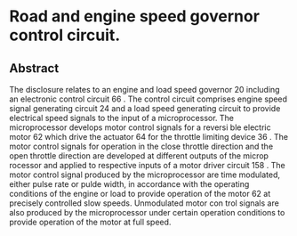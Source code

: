 # Road and engine speed governor control circuit.

## Abstract
The disclosure relates to an engine and load speed governor 20 including an electronic control circuit 66 . The control circuit comprises engine speed signal generating circuit 24 and a load speed generating circuit to provide electrical speed signals to the input of a microprocessor. The microprocessor develops motor control signals for a reversi ble electric motor 62 which drive the actuator 64 for the throttle limiting device 36 . The motor control signals for operation in the close throttle direction and the open throttle direction are developed at different outputs of the microp rocessor and applied to respective inputs of a motor driver circuit 158 . The motor control signal produced by the microprocessor are time modulated, either pulse rate or pulde width, in accordance with the operating conditions of the engine or load to provide operation of the motor 62 at precisely controlled slow speeds. Unmodulated motor con trol signals are also produced by the microprocessor under certain operation conditions to provide operation of the motor at full speed.